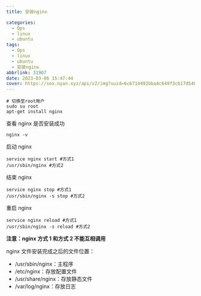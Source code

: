 ```yaml
---
title: 安装nginx

categories:
  - Ops
  - linux
  - ubuntu
tags:
  - Ops
  - linux
  - ubuntu
  - 安装nginx
abbrlink: 31907
date: 2023-03-06 15:47:44
cover: https://sex.nyan.xyz/api/v2/img?uuid=6c6714492bba4c649f3cb17d5462f7ac
---
```


```shell
# 切换至root用户
sudo su root
apt-get install nginx
```

查看 nginx 是否安装成功

```shell
nginx -v
```

启动 nginx

```shell
service nginx start #方式1
/usr/sbin/nginx #方式2
```

结束 nginx

```shell
service nginx stop #方式1
/usr/sbin/nginx -s stop #方式2
```

重启 nginx

```shell
service nginx reload #方式1
/usr/sbin/nginx -s reload #方式2
```

**注意：nginx 方式 1 和方式 2 不能互相调用**

nginx 文件安装完成之后的文件位置：

- /usr/sbin/nginx：主程序
- /etc/nginx：存放配置文件
- /usr/share/nginx：存放静态文件
- /var/log/nginx：存放日志